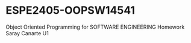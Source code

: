 # ESPE2405-OOPSW14541
Object Oriented Programming for SOFTWARE ENGINEERING Homework Saray Canarte U1
